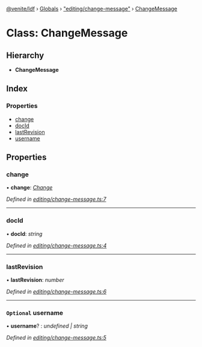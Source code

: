 [@venite/ldf](../README.md) › [Globals](../globals.md) › ["editing/change-message"](../modules/_editing_change_message_.md) › [ChangeMessage](_editing_change_message_.changemessage.md)

# Class: ChangeMessage

## Hierarchy

* **ChangeMessage**

## Index

### Properties

* [change](_editing_change_message_.changemessage.md#change)
* [docId](_editing_change_message_.changemessage.md#docid)
* [lastRevision](_editing_change_message_.changemessage.md#lastrevision)
* [username](_editing_change_message_.changemessage.md#optional-username)

## Properties

###  change

• **change**: *[Change](_editing_change_.change.md)*

*Defined in [editing/change-message.ts:7](https://github.com/gbj/venite/blob/73c8732/ldf/src/editing/change-message.ts#L7)*

___

###  docId

• **docId**: *string*

*Defined in [editing/change-message.ts:4](https://github.com/gbj/venite/blob/73c8732/ldf/src/editing/change-message.ts#L4)*

___

###  lastRevision

• **lastRevision**: *number*

*Defined in [editing/change-message.ts:6](https://github.com/gbj/venite/blob/73c8732/ldf/src/editing/change-message.ts#L6)*

___

### `Optional` username

• **username**? : *undefined | string*

*Defined in [editing/change-message.ts:5](https://github.com/gbj/venite/blob/73c8732/ldf/src/editing/change-message.ts#L5)*
